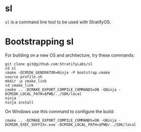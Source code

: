 # sl


`sl` is a command line tool to be used with StratifyOS.

# Bootstrapping sl

For building on a new OS and architecture, try these commands:

```
git clone git@github.com:StratifyLabs/sl
cd sl
cmake -DCMSDK_GENERATOR=Ninja -P bootstrap.cmake
source profile.sh
mkdir -p cmake_link
cd cmake_link
cmake .. -DCMAKE_EXPORT_COMPILE_COMMANDS=ON -GNinja -DCMSDK_LOCAL_PATH=$PWD/../SDK/local
ninja
ninja install
```

On Windows use this command to configure the build:

```
cmake .. -DCMAKE_EXPORT_COMPILE_COMMANDS=ON -GNinja -DCMSDK_EXEC_SUFFIX=.exe -DCMSDK_LOCAL_PATH=$PWD/../SDK/local
```
